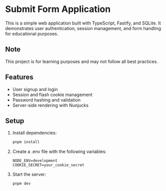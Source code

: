 # Submit Form Application

This is a simple web application built with TypeScript, Fastify, and SQLite. It demonstrates user authentication, session management, and form handling for educational purposes.

## Note
This project is for learning purposes and may not follow all best practices. 

## Features

- User signup and login
- Session and flash cookie management
- Password hashing and validation
- Server-side rendering with Nunjucks

## Setup

1. Install dependencies:
   ```bash
   pnpm install
   ```
2. Create a .env file with the following variables:
    ```
    NODE_ENV=development
    COOKIE_SECRET=your_cookie_secret
    ```
3. Start the server:
    ```
    pnpm dev
    ```

